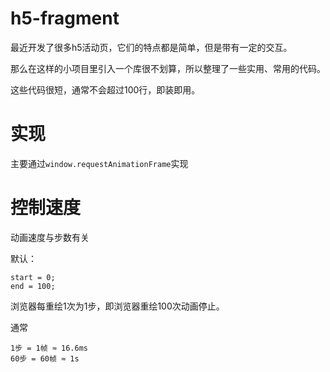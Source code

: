 # h5-fragment

最近开发了很多h5活动页，它们的特点都是简单，但是带有一定的交互。

那么在这样的小项目里引入一个库很不划算，所以整理了一些实用、常用的代码。

这些代码很短，通常不会超过100行，即装即用。

# 实现

主要通过`window.requestAnimationFrame`实现

# 控制速度

动画速度与步数有关

默认：

```
start = 0;
end = 100;
```

浏览器每重绘1次为1步，即浏览器重绘100次动画停止。

通常

```
1步 = 1帧 ≈ 16.6ms
60步 = 60帧 ≈ 1s
```
